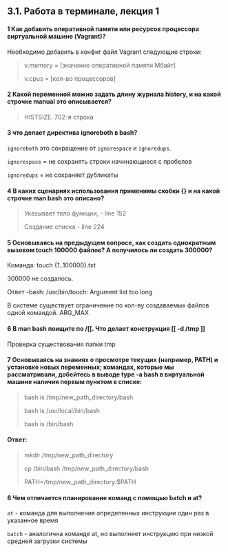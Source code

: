 ## 3.1. Работа в терминале, лекция 1

#### 1 Как добавить оперативной памяти или ресурсов процессора виртуальной машине (Vagrant)?
   Необходимо добавить в конфиг файл Vagrant следующие строки:
   >v.memory = [значение оперативной памяти Мбайт]
   > 
   >v.cpus = [кол-во процессоров]
#### 2 Какой переменной можно задать длину журнала history, и на какой строчке manual это описывается?
   >HISTSIZE. 702-я строка
#### 3 что делает директива ignoreboth в bash?
   `ignoreboth` это сокращение от `ignorespace` и `ignoredups`.

   `ignorespace` = не сохранять строки начинающиеся с пробелов

   `ignoredups` = не сохраняет дубликаты

#### 4 В каких сценариях использования применимы скобки {} и на какой строчке man bash это описано?
   >Указывает тело функции, - line 152
   > 
   >Создание списка - line 224
#### 5 Основываясь на предыдущем вопросе, как создать однократным вызовом touch 100000 файлов? А получилось ли создать 300000?
   Команда: touch {1..100000}.txt

   300000 не создалось.

   Ответ -bash: /usr/bin/touch: Argument list too long

   В системе существует ограничение по кол-ву создаваемых файлов одной командой. ARG_MAX

#### 6 В man bash поищите по /\[\[. Что делает конструкция [[ -d /tmp ]]
   Проверка существования папки tmp
#### 7 Основываясь на знаниях о просмотре текущих (например, PATH) и установке новых переменных; командах, которые мы рассматривали, добейтесь в выводе type -a bash в виртуальной машине наличия первым пунктом в списке:
   >bash is /tmp/new_path_directory/bash
> 
   >bash is /usr/local/bin/bash
> 
   >bash is /bin/bash

   #### Ответ:
   >mkdir /tmp/new_path_directory
> 
   >cp /bin/bash /tmp/new_path_directory/bash
> 
   >PATH=/tmp/new_path_directory:$PATH

#### 8 Чем отличается планирование команд с помощью batch и at?

   `at` - команда для выполнения определенных инструкции один раз в указанное время

   `batch` - аналогична команде at, но выполняет инструкцию при низкой средней загрузки системы

